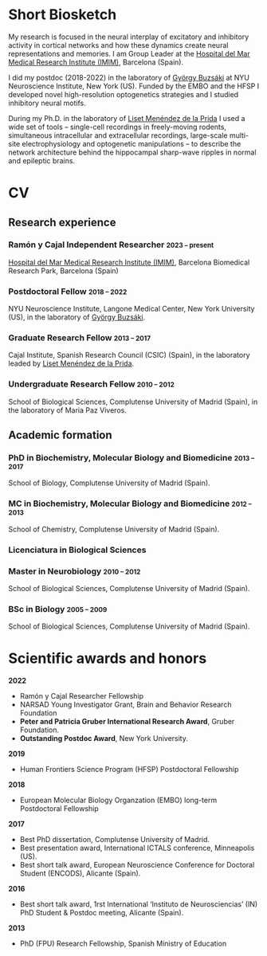 # Short Biosketch
My research is focused in the neural interplay of excitatory and inhibitory activity in cortical networks and how these dynamics create neural representations and memories. I am Group Leader at the [Hospital del Mar Medical Research Institute (IMIM)](https://www.imim.es/en_index.html), Barcelona (Spain).

I did my postdoc (2018-2022) in the laboratory of [György Buzsáki](https://buzsakilab.com/wp/) at NYU Neuroscience Institute, New York (US). Funded by the EMBO and the HFSP I developed novel high-resolution optogenetics strategies and I studied inhibitory neural motifs.

During my Ph.D. in the laboratory of [Liset Menéndez de la Prida](http://hippo-circuitlab.es) I used a wide set of
tools – single-cell recordings in freely-moving rodents, simultaneous intracellular and
extracellular recordings, large-scale multi-site electrophysiology and optogenetic manipulations – to describe the network architecture behind the hippocampal sharp-wave ripples in normal and epileptic brains. 

# CV

## Research experience

### Ramón y Cajal Independent Researcher		         	**<font size = "2"> 2023 – present </font>**
[Hospital del Mar Medical Research Institute (IMIM)](https://www.imim.es/en_index.html), Barcelona Biomedical Research Park, Barcelona (Spain)

### Postdoctoral Fellow	**<font size = "2">2018 – 2022</font>** 
NYU Neuroscience Institute, Langone Medical Center, New York University (US), in the laboratory of [György Buzsáki](https://buzsakilab.com/wp/).

### Graduate Research Fellow **<font size = "2">2013 – 2017</font>** 
Cajal Institute, Spanish Research Council (CSIC) (Spain), in the laboratory leaded by [Liset Menéndez de la Prida](http://hippo-circuitlab.es).

### Undergraduate Research Fellow **<font size = "2">2010 – 2012</font>** 
School of Biological Sciences, Complutense University of Madrid (Spain), in the laboratory of Maria Paz Viveros.

## Academic formation

### PhD in Biochemistry, Molecular Biology and Biomedicine **<font size = "2"> 2013 – 2017 </font>**
School of Biology, Complutense University of Madrid (Spain).

### MC in Biochemistry, Molecular Biology and Biomedicine **<font size = "2"> 2012 – 2013 </font>**
School of Chemistry, Complutense University of Madrid (Spain).

### Licenciatura in Biological Sciences
### Master in Neurobiology **<font size = "2"> 2010 – 2012 </font>**
School of Biological Sciences, Complutense University of Madrid (Spain).
### BSc in Biology **<font size = "2"> 2005 – 2009 </font>**
School of Biological Sciences, Complutense University of Madrid (Spain).

# Scientific awards and honors
**2022**
- Ramón y Cajal Researcher Fellowship               
- NARSAD Young Investigator Grant, Brain and 
Behavior Research Foundation 
- **Peter and Patricia Gruber International Research Award**, Gruber Foundation.
- **Outstanding Postdoc Award**, New York University.

**2019**
- Human Frontiers Science Program (HFSP) Postdoctoral Fellowship

**2018**
- European Molecular Biology Organzation (EMBO) 
long-term Postdoctoral Fellowship

**2017**
- Best PhD dissertation, Complutense University of Madrid.
- Best presentation award, International ICTALS conference, Minneapolis (US).
- Best short talk award, European Neuroscience Conference for Doctoral Student (ENCODS), Alicante (Spain).

**2016**
- Best short talk award, 1rst International ‘Instituto de Neurosciencias’ (IN) PhD Student & Postdoc meeting, Alicante (Spain).

**2013**
- PhD (FPU) Research Fellowship, Spanish Ministry of Education






